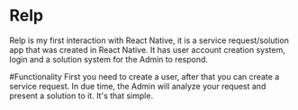 # Relp
Relp is my first interaction with React Native, it is a service request/solution app that was created in React Native. It has user account creation system, login and a solution system for the Admin to respond.

#Functionality
First you need to create a user, after that you can create a service request. In due time, the Admin will analyze your request and present a solution to it. It's that simple. 

